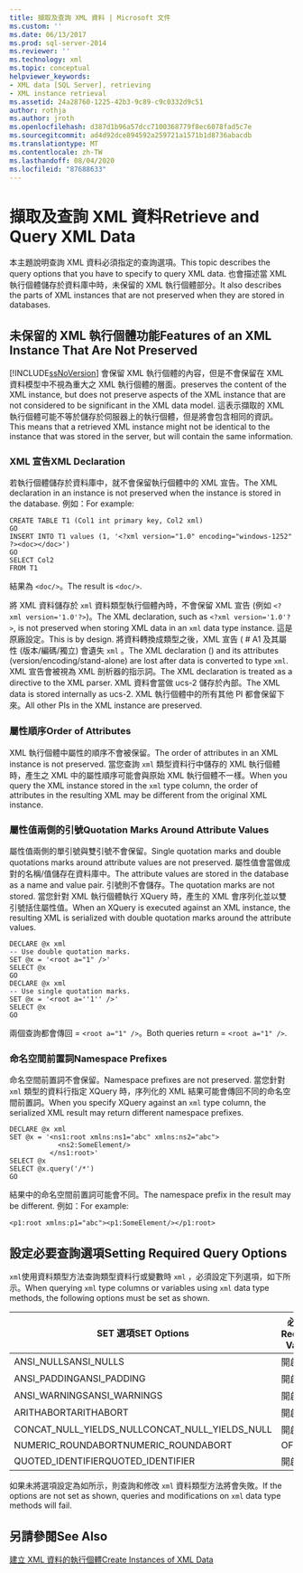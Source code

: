 ```yaml
---
title: 擷取及查詢 XML 資料 | Microsoft 文件
ms.custom: ''
ms.date: 06/13/2017
ms.prod: sql-server-2014
ms.reviewer: ''
ms.technology: xml
ms.topic: conceptual
helpviewer_keywords:
- XML data [SQL Server], retrieving
- XML instance retrieval
ms.assetid: 24a28760-1225-42b3-9c89-c9c0332d9c51
author: rothja
ms.author: jroth
ms.openlocfilehash: d387d1b96a57dcc7100368779f8ec6078fad5c7e
ms.sourcegitcommit: ad4d92dce894592a259721a1571b1d8736abacdb
ms.translationtype: MT
ms.contentlocale: zh-TW
ms.lasthandoff: 08/04/2020
ms.locfileid: "87688633"
---
```

# <a name="retrieve-and-query-xml-data"></a><span data-ttu-id="5aa96-102">擷取及查詢 XML 資料</span><span class="sxs-lookup"><span data-stu-id="5aa96-102">Retrieve and Query XML Data</span></span>
  <span data-ttu-id="5aa96-103">本主題說明查詢 XML 資料必須指定的查詢選項。</span><span class="sxs-lookup"><span data-stu-id="5aa96-103">This topic describes the query options that you have to specify to query XML data.</span></span> <span data-ttu-id="5aa96-104">也會描述當 XML 執行個體儲存於資料庫中時，未保留的 XML 執行個體部分。</span><span class="sxs-lookup"><span data-stu-id="5aa96-104">It also describes the parts of XML instances that are not preserved when they are stored in databases.</span></span>  
  
##  <a name="features-of-an-xml-instance-that-are-not-preserved"></a><a name="features"></a> <span data-ttu-id="5aa96-105">未保留的 XML 執行個體功能</span><span class="sxs-lookup"><span data-stu-id="5aa96-105">Features of an XML Instance That Are Not Preserved</span></span>  
 [!INCLUDE[ssNoVersion](../../includes/ssnoversion-md.md)] <span data-ttu-id="5aa96-106">會保留 XML 執行個體的內容，但是不會保留在 XML 資料模型中不視為重大之 XML 執行個體的層面。</span><span class="sxs-lookup"><span data-stu-id="5aa96-106">preserves the content of the XML instance, but does not preserve aspects of the XML instance that are not considered to be significant in the XML data model.</span></span> <span data-ttu-id="5aa96-107">這表示擷取的 XML 執行個體可能不等於儲存於伺服器上的執行個體，但是將會包含相同的資訊。</span><span class="sxs-lookup"><span data-stu-id="5aa96-107">This means that a retrieved XML instance might not be identical to the instance that was stored in the server, but will contain the same information.</span></span>  
  
### <a name="xml-declaration"></a><span data-ttu-id="5aa96-108">XML 宣告</span><span class="sxs-lookup"><span data-stu-id="5aa96-108">XML Declaration</span></span>  
 <span data-ttu-id="5aa96-109">若執行個體儲存於資料庫中，就不會保留執行個體中的 XML 宣告。</span><span class="sxs-lookup"><span data-stu-id="5aa96-109">The XML declaration in an instance is not preserved when the instance is stored in the database.</span></span> <span data-ttu-id="5aa96-110">例如：</span><span class="sxs-lookup"><span data-stu-id="5aa96-110">For example:</span></span>  
  
```  
CREATE TABLE T1 (Col1 int primary key, Col2 xml)  
GO  
INSERT INTO T1 values (1, '<?xml version="1.0" encoding="windows-1252" ?><doc></doc>')  
GO  
SELECT Col2  
FROM T1  
```  
  
 <span data-ttu-id="5aa96-111">結果為 `<doc/>`。</span><span class="sxs-lookup"><span data-stu-id="5aa96-111">The result is `<doc/>`.</span></span>  
  
 <span data-ttu-id="5aa96-112">將 XML 資料儲存於 `xml` 資料類型執行個體內時，不會保留 XML 宣告 (例如 `<?xml version='1.0'?>`)。</span><span class="sxs-lookup"><span data-stu-id="5aa96-112">The XML declaration, such as `<?xml version='1.0'?>`, is not preserved when storing XML data in an `xml` data type instance.</span></span> <span data-ttu-id="5aa96-113">這是原廠設定。</span><span class="sxs-lookup"><span data-stu-id="5aa96-113">This is by design.</span></span> <span data-ttu-id="5aa96-114">將資料轉換成類型之後，XML 宣告 ( # A1 及其屬性 (版本/編碼/獨立) 會遺失 `xml` 。</span><span class="sxs-lookup"><span data-stu-id="5aa96-114">The XML declaration () and its attributes (version/encoding/stand-alone) are lost after data is converted to type `xml`.</span></span> <span data-ttu-id="5aa96-115">XML 宣告會被視為 XML 剖析器的指示詞。</span><span class="sxs-lookup"><span data-stu-id="5aa96-115">The XML declaration is treated as a directive to the XML parser.</span></span> <span data-ttu-id="5aa96-116">XML 資料會當做 ucs-2 儲存於內部。</span><span class="sxs-lookup"><span data-stu-id="5aa96-116">The XML data is stored internally as ucs-2.</span></span> <span data-ttu-id="5aa96-117">XML 執行個體中的所有其他 PI 都會保留下來。</span><span class="sxs-lookup"><span data-stu-id="5aa96-117">All other PIs in the XML instance are preserved.</span></span>  
  
  
### <a name="order-of-attributes"></a><span data-ttu-id="5aa96-118">屬性順序</span><span class="sxs-lookup"><span data-stu-id="5aa96-118">Order of Attributes</span></span>  
 <span data-ttu-id="5aa96-119">XML 執行個體中屬性的順序不會被保留。</span><span class="sxs-lookup"><span data-stu-id="5aa96-119">The order of attributes in an XML instance is not preserved.</span></span> <span data-ttu-id="5aa96-120">當您查詢 `xml` 類型資料行中儲存的 XML 執行個體時，產生之 XML 中的屬性順序可能會與原始 XML 執行個體不一樣。</span><span class="sxs-lookup"><span data-stu-id="5aa96-120">When you query the XML instance stored in the `xml` type column, the order of attributes in the resulting XML may be different from the original XML instance.</span></span>  
  
  
### <a name="quotation-marks-around-attribute-values"></a><span data-ttu-id="5aa96-121">屬性值兩側的引號</span><span class="sxs-lookup"><span data-stu-id="5aa96-121">Quotation Marks Around Attribute Values</span></span>  
 <span data-ttu-id="5aa96-122">屬性值兩側的單引號與雙引號不會保留。</span><span class="sxs-lookup"><span data-stu-id="5aa96-122">Single quotation marks and double quotations marks around attribute values are not preserved.</span></span> <span data-ttu-id="5aa96-123">屬性值會當做成對的名稱/值儲存在資料庫中。</span><span class="sxs-lookup"><span data-stu-id="5aa96-123">The attribute values are stored in the database as a name and value pair.</span></span> <span data-ttu-id="5aa96-124">引號則不會儲存。</span><span class="sxs-lookup"><span data-stu-id="5aa96-124">The quotation marks are not stored.</span></span> <span data-ttu-id="5aa96-125">當您針對 XML 執行個體執行 XQuery 時，產生的 XML 會序列化並以雙引號括住屬性值。</span><span class="sxs-lookup"><span data-stu-id="5aa96-125">When an XQuery is executed against an XML instance, the resulting XML is serialized with double quotation marks around the attribute values.</span></span>  
  
```  
DECLARE @x xml  
-- Use double quotation marks.  
SET @x = '<root a="1" />'  
SELECT @x  
GO  
DECLARE @x xml  
-- Use single quotation marks.  
SET @x = '<root a=''1'' />'  
SELECT @x  
GO  
```  
  
 <span data-ttu-id="5aa96-126">兩個查詢都會傳回 = `<root a="1" />`。</span><span class="sxs-lookup"><span data-stu-id="5aa96-126">Both queries return = `<root a="1" />`.</span></span>  
  
  
### <a name="namespace-prefixes"></a><span data-ttu-id="5aa96-127">命名空間前置詞</span><span class="sxs-lookup"><span data-stu-id="5aa96-127">Namespace Prefixes</span></span>  
 <span data-ttu-id="5aa96-128">命名空間前置詞不會保留。</span><span class="sxs-lookup"><span data-stu-id="5aa96-128">Namespace prefixes are not preserved.</span></span> <span data-ttu-id="5aa96-129">當您針對 `xml` 類型的資料行指定 XQuery 時，序列化的 XML 結果可能會傳回不同的命名空間前置詞。</span><span class="sxs-lookup"><span data-stu-id="5aa96-129">When you specify XQuery against an `xml` type column, the serialized XML result may return different namespace prefixes.</span></span>  
  
```  
DECLARE @x xml  
SET @x = '<ns1:root xmlns:ns1="abc" xmlns:ns2="abc">  
            <ns2:SomeElement/>  
          </ns1:root>'  
SELECT @x  
SELECT @x.query('/*')  
GO  
```  
  
 <span data-ttu-id="5aa96-130">結果中的命名空間前置詞可能會不同。</span><span class="sxs-lookup"><span data-stu-id="5aa96-130">The namespace prefix in the result may be different.</span></span> <span data-ttu-id="5aa96-131">例如：</span><span class="sxs-lookup"><span data-stu-id="5aa96-131">For example:</span></span>  
  
```  
<p1:root xmlns:p1="abc"><p1:SomeElement/></p1:root>  
```  
  
  
##  <a name="setting-required-query-options"></a><a name="query"></a> <span data-ttu-id="5aa96-132">設定必要查詢選項</span><span class="sxs-lookup"><span data-stu-id="5aa96-132">Setting Required Query Options</span></span>  
 <span data-ttu-id="5aa96-133">`xml`使用資料類型方法查詢類型資料行或變數時 `xml` ，必須設定下列選項，如下所示。</span><span class="sxs-lookup"><span data-stu-id="5aa96-133">When querying `xml` type columns or variables using `xml` data type methods, the following options must be set as shown.</span></span>  
  
|<span data-ttu-id="5aa96-134">SET 選項</span><span class="sxs-lookup"><span data-stu-id="5aa96-134">SET Options</span></span>|<span data-ttu-id="5aa96-135">必要值</span><span class="sxs-lookup"><span data-stu-id="5aa96-135">Required Values</span></span>|  
|-----------------|---------------------|  
|<span data-ttu-id="5aa96-136">ANSI_NULLS</span><span class="sxs-lookup"><span data-stu-id="5aa96-136">ANSI_NULLS</span></span>|<span data-ttu-id="5aa96-137">開啟</span><span class="sxs-lookup"><span data-stu-id="5aa96-137">ON</span></span>|  
|<span data-ttu-id="5aa96-138">ANSI_PADDING</span><span class="sxs-lookup"><span data-stu-id="5aa96-138">ANSI_PADDING</span></span>|<span data-ttu-id="5aa96-139">開啟</span><span class="sxs-lookup"><span data-stu-id="5aa96-139">ON</span></span>|  
|<span data-ttu-id="5aa96-140">ANSI_WARNINGS</span><span class="sxs-lookup"><span data-stu-id="5aa96-140">ANSI_WARNINGS</span></span>|<span data-ttu-id="5aa96-141">開啟</span><span class="sxs-lookup"><span data-stu-id="5aa96-141">ON</span></span>|  
|<span data-ttu-id="5aa96-142">ARITHABORT</span><span class="sxs-lookup"><span data-stu-id="5aa96-142">ARITHABORT</span></span>|<span data-ttu-id="5aa96-143">開啟</span><span class="sxs-lookup"><span data-stu-id="5aa96-143">ON</span></span>|  
|<span data-ttu-id="5aa96-144">CONCAT_NULL_YIELDS_NULL</span><span class="sxs-lookup"><span data-stu-id="5aa96-144">CONCAT_NULL_YIELDS_NULL</span></span>|<span data-ttu-id="5aa96-145">開啟</span><span class="sxs-lookup"><span data-stu-id="5aa96-145">ON</span></span>|  
|<span data-ttu-id="5aa96-146">NUMERIC_ROUNDABORT</span><span class="sxs-lookup"><span data-stu-id="5aa96-146">NUMERIC_ROUNDABORT</span></span>|<span data-ttu-id="5aa96-147">OFF</span><span class="sxs-lookup"><span data-stu-id="5aa96-147">OFF</span></span>|  
|<span data-ttu-id="5aa96-148">QUOTED_IDENTIFIER</span><span class="sxs-lookup"><span data-stu-id="5aa96-148">QUOTED_IDENTIFIER</span></span>|<span data-ttu-id="5aa96-149">開啟</span><span class="sxs-lookup"><span data-stu-id="5aa96-149">ON</span></span>|  
  
 <span data-ttu-id="5aa96-150">如果未將選項設定為如所示，則查詢和修改 `xml` 資料類型方法將會失敗。</span><span class="sxs-lookup"><span data-stu-id="5aa96-150">If the options are not set as shown, queries and modifications on `xml` data type methods will fail.</span></span>  
  
  
## <a name="see-also"></a><span data-ttu-id="5aa96-151">另請參閱</span><span class="sxs-lookup"><span data-stu-id="5aa96-151">See Also</span></span>  
 [<span data-ttu-id="5aa96-152">建立 XML 資料的執行個體</span><span class="sxs-lookup"><span data-stu-id="5aa96-152">Create Instances of XML Data</span></span>](create-instances-of-xml-data.md)  
  
  
